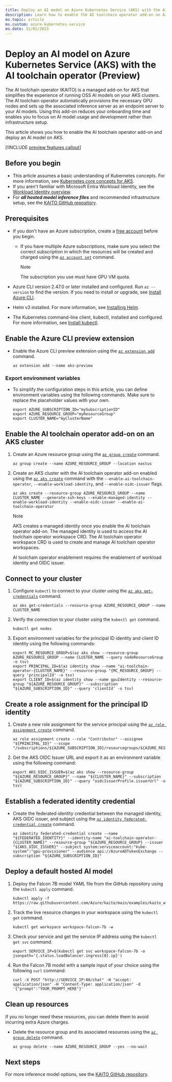 ```yaml
---
title: Deploy an AI model on Azure Kubernetes Service (AKS) with the AI toolchain operator (Preview)
description: Learn how to enable the AI toolchain operator add-on on Azure Kubernetes Service (AKS) to simplify OSS AI model management and deployment.
ms.topic: article
ms.custom: azure-kubernetes-service
ms.date: 11/01/2023
---
```


# Deploy an AI model on Azure Kubernetes Service (AKS) with the AI toolchain operator (Preview)

The AI toolchain operator (KAITO) is a managed add-on for AKS that simplifies the experience of running OSS AI models on your AKS clusters. The AI toolchain operator automatically provisions the necessary GPU nodes and sets up the associated inference server as an endpoint server to your AI models. Using this add-on reduces your onboarding time and enables you to focus on AI model usage and development rather than infrastructure setup.

This article shows you how to enable the AI toolchain operator add-on and deploy an AI model on AKS.

[!INCLUDE [preview features callout](./includes/preview/preview-callout.md)]

## Before you begin

* This article assumes a basic understanding of Kubernetes concepts. For more information, see [Kubernetes core concepts for AKS](./concepts-clusters-workloads.md).
* If you aren't familiar with Microsoft Entra Workload Identity, see the [Workload Identity overview](../active-directory/workload-identities/workload-identities-overview.md).
* For ***all hosted model inference files*** and recommended infrastructure setup, see the [KAITO GitHub repository](https://github.com/Azure/kaito).

## Prerequisites

* If you don't have an Azure subscription, create a [free account](https://azure.microsoft.com/free/?WT.mc_id=A261C142F) before you begin.
  * If you have multiple Azure subscriptions, make sure you select the correct subscription in which the resources will be created and charged using the [`az account set`][az-account-set] command.

    > [!NOTE]
    > The subscription you use must have GPU VM quota.

* Azure CLI version 2.47.0 or later installed and configured. Run `az --version` to find the version. If you need to install or upgrade, see [Install Azure CLI](/cli/azure/install-azure-cli).
* Helm v3 installed. For more information, see [Installing Helm](https://helm.sh/docs/intro/install/).
* The Kubernetes command-line client, kubectl, installed and configured. For more information, see [Install kubectl](https://kubernetes.io/docs/tasks/tools/install-kubectl/).

## Enable the Azure CLI preview extension

* Enable the Azure CLI preview extension using the [`az extension add`][az-extension-add] command.

    ```azurecli-interactive
    az extension add --name aks-preview
    ```

### Export environment variables

* To simplify the configuration steps in this article, you can define environment variables using the following commands. Make sure to replace the placeholder values with your own.

    ```azurecli-interactive
    export AZURE_SUBSCRIPTION_ID="mySubscriptionID"
    export AZURE_RESOURCE_GROUP="myResourceGroup"
    export CLUSTER_NAME="myClusterName"
    ```

## Enable the AI toolchain operator add-on on an AKS cluster

1. Create an Azure resource group using the [`az group create`][az-group-create] command.

    ```azurecli-interactive
    az group create --name AZURE_RESOURCE_GROUP --location eastus
    ```

2. Create an AKS cluster with the AI toolchain operator add-on enabled using the [`az aks create`][az-aks-create] command with the `--enable-ai-toolchain-operator`, `--enable-workload-identity`, and `--enable-oidc-issuer` flags.

    ```azurecli-interactive
    az aks create --resource-group AZURE_RESOURCE_GROUP --name CLUSTER_NAME --generate-ssh-keys --enable-managed-identity --enable-workload-identity --enable-oidc-issuer --enable-ai-toolchain-operator 
    ```

    > [!NOTE]
    > AKS creates a managed identity once you enable the AI toolchain operator add-on. The managed identity is used to access the AI toolchain operator workspace CRD. The AI toolchain operator workspace CRD is used to create and manage AI toolchain operator workspaces.
    >
    > AI toolchain operator enablement requires the enablement of workload identity and OIDC issuer.

## Connect to your cluster

1. Configure `kubectl` to connect to your cluster using the [`az aks get-credentials`][az-aks-get-credentials] command.

    ```azurecli-interactive
    az aks get-credentials --resource-group AZURE_RESOURCE_GROUP --name CLUSTER_NAME
    ```

2. Verify the connection to your cluster using the `kubectl get` command.

    ```azurecli-interactive
    kubectl get nodes
    ```

3. Export environment variables for the principal ID identity and client ID identity using the following commands:

    ```azurecli-interactive
    export MC_RESOURCE_GROUP=$(az aks show --resource-group AZURE_RESOURCE_GROUP --name CLUSTER_NAME --query nodeResourceGroup -o tsv)
    export PRINCIPAL_ID=$(az identity show --name "ai-toolchain-operator-{CLUSTER_NAME}" --resource-group "{MC_RESOURCE_GROUP} --query 'principalId' -o tsv)
    export CLIENT_ID=$(az identity show --name gpuIdentity --resource-group "${AZURE_RESOURCE_GROUP}" --subscription "${AZURE_SUBSCRIPTION_ID}" --query 'clientId' -o tsv)
    ```

## Create a role assignment for the principal ID identity

1. Create a new role assignment for the service principal using the [`az role assignment create`][az-role-assignment-create] command.

    ```azurecli-interactive
    az role assignment create --role "Contributor" --assignee "${PRINCIPAL_ID}" --scope "/subscriptions/${AZURE_SUBSCRIPTION_ID}/resourcegroups/${AZURE_RESOURCE_GROUP}"/providers/Microsoft.ContainerService/managedClusters/${CLUSTER_NAME}"
    ```

2. Get the AKS OIDC Issuer URL and export it as an environment variable using the following command:

    ```azurecli-interactive
    export AKS_OIDC_ISSUER=$(az aks show --resource-group "${AZURE_RESOURCE_GROUP}" --name "${CLUSTER_NAME}" --subscription "${AZURE_SUBSCRIPTION_ID}" --query "oidcIssuerProfile.issuerUrl" -o tsv)
    ```

## Establish a federated identity credential

* Create the federated identity credential between the managed identity, AKS OIDC issuer, and subject using the [`az identity federated-credential create`][az-identity-federated-credential-create] command.

    ```azurecli-interactive
    az identity federated-credential create --name "${FEDERATED_IDENTITY}" --identity-name "ai-toolchain-operator-{CLUSTER_NAME}" --resource-group "${AZURE_RESOURCE_GROUP} --issuer "${AKS_OIDC_ISSUER}" --subject system:serviceaccount:"kube-system":"gpu-provisioner" --audience api://AzureADTokenExchange --subscription "${AZURE_SUBSCRIPTION_ID}"
    ```

## Deploy a default hosted AI model

1. Deploy the Falcon 7B model YAML file from the GitHub repository using the `kubectl apply` command.

    ```azurecli-interactive
    kubectl apply -f https://raw.githubusercontent.com/Azure/kaito/main/examples/kaito_workspace_falcon_7b.yaml
    ```

2. Track the live resource changes in your workspace using the `kubectl get` command.

    ```azurecli-interactive
    kubectl get workspace workspace-falcon-7b -w
    ```

3. Check your service and get the service IP address using the `kubectl get svc` command.

    ```azurecli-interactive
    export SERVICE_IP=$(kubectl get svc workspace-falcon-7b -o jsonpath='{.status.loadBalancer.ingress[0].ip}')
    ```

4. Run the Falcon 7B model with a sample input of your choice using the following `curl` command:

    ```azurecli-interactive
    curl -X POST "http://SERVICE_IP:80/chat" -H "accept: application/json" -H "Content-Type: application/json" -d '{"prompt":"YOUR_PROMPT_HERE"}'
    ```

## Clean up resources

If you no longer need these resources, you can delete them to avoid incurring extra Azure charges.

* Delete the resource group and its associated resources using the [`az group delete`][az-group-delete] command.

    ```azurecli-interactive
    az group delete --name AZURE_RESOURCE_GROUP --yes --no-wait
    ```

## Next steps

For more inference model options, see the [KAITO GitHub repository](https://github.com/Azure/kaito).

<!-- LINKS -->
[az-group-create]: /cli/azure/group#az_group_create
[az-group-delete]: /cli/azure/group#az_group_delete
[az-aks-create]: /cli/azure/aks#az_aks_create
[az-aks-get-credentials]: /cli/azure/aks#az_aks_get_credentials
[az-role-assignment-create]: /cli/azure/role/assignment#az_role_assignment_create
[az-identity-federated-credential-create]: /cli/azure/identity/federated-credential#az_identity_federated_credential_create
[az-account-set]: /cli/azure/account#az_account_set
[az-extension-add]: /cli/azure/extension#az_extension_add

